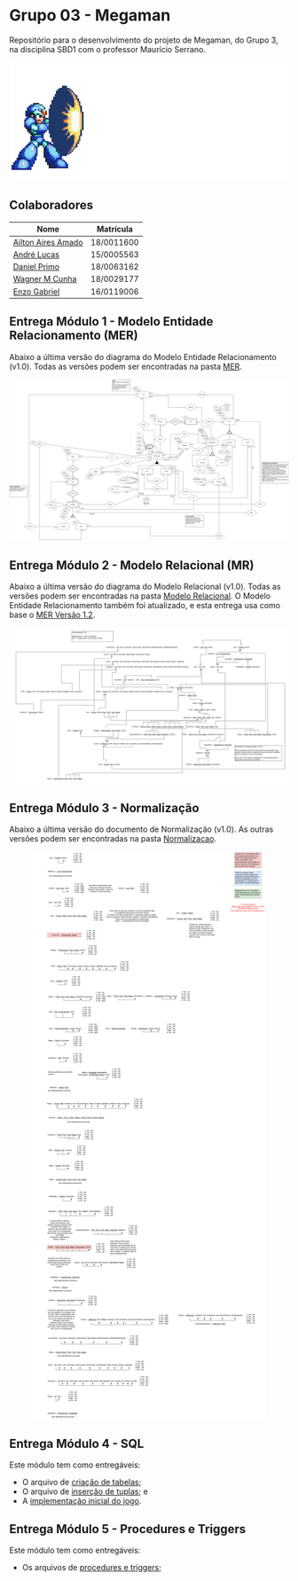 # Grupo 03 - Megaman


Repositório para o desenvolvimento do projeto de Megaman, do Grupo 3, na disciplina SBD1 com o professor Maurício Serrano.

<p align="center">
    <img src="Assets/mega%20man.gif">
</p>

## Colaboradores

| Nome | Matrícula |
|----|------------|
| [Ailton Aires Amado](https://github.com/ailtonaires) | 18/0011600 |
| [André Lucas](https://github.com/andrelucasf) | 15/0005563 |
| [Daniel Primo](https://github.com/danieldagerom) | 18/0063162 |
| [Wagner M Cunha](https://github.com/wagnermc506) | 18/0029177 |
| [Enzo Gabriel](https://github.com/enzoggqs) | 16/0119006 |

## Entrega Módulo 1 - Modelo Entidade Relacionamento (MER)

Abaixo a última versão do diagrama do Modelo Entidade Relacionamento (v1.0). Todas as versões podem ser encontradas na pasta [MER](./MER).

<p align="center">
    <img src="MER/MER_megaman_mud_v1.0.jpg">
</p>

## Entrega Módulo 2 - Modelo Relacional (MR)

Abaixo a última versão do diagrama do Modelo Relacional (v1.0). Todas as versões podem ser encontradas na pasta [Modelo Relacional](./Modelo_Relacional).
O Modelo Entidade Relacionamento também foi atualizado, e esta entrega usa como base o [MER Versão 1.2](./MER/MER_megaman_mud_v1.2.jpg).

<p align="center">
    <img src="Modelo_Relacional/Modelo_Relacional_v1.0.png">
</p>

## Entrega Módulo 3 - Normalização

Abaixo a última versão do documento de Normalização (v1.0). As outras versões podem ser encontradas na pasta [Normalizacao](./Normalizacao).

<p align="center">
    <img src="Normalizacao/normalizacao_v1.0.jpg">
</p>

## Entrega Módulo 4 - SQL

Este módulo tem como entregáveis:

- O arquivo de [criação de tabelas](SQL/TableCreation.sql);
- O arquivo de [inserção de tuplas](SQL/TuplasCreation.sql); e
- A [implementação inicial do jogo](game).

## Entrega Módulo 5 - Procedures e Triggers

Este módulo tem como entregáveis:

- Os arquivos de [procedures e triggers](https://github.com/SBD1/Grupo03-Megaman/tree/main/SP_e_Triggers);


